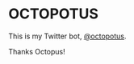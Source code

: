 OCTOPOTUS
=========

This is my Twitter bot, [@octopotus](https://twitter.com/octopotus). 

Thanks Octopus!

